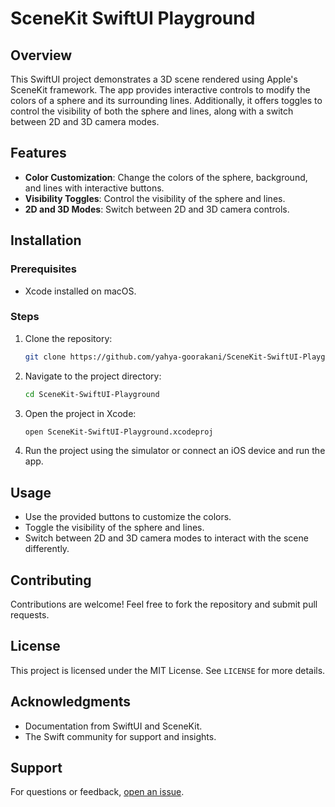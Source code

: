 # SceneKit SwiftUI Playground

## Overview

This SwiftUI project demonstrates a 3D scene rendered using Apple's SceneKit framework. The app provides interactive controls to modify the colors of a sphere and its surrounding lines. Additionally, it offers toggles to control the visibility of both the sphere and lines, along with a switch between 2D and 3D camera modes.

## Features

- **Color Customization**: Change the colors of the sphere, background, and lines with interactive buttons.
- **Visibility Toggles**: Control the visibility of the sphere and lines.
- **2D and 3D Modes**: Switch between 2D and 3D camera controls.

## Installation

### Prerequisites

- Xcode installed on macOS.

### Steps

1. Clone the repository:
    ```bash
    git clone https://github.com/yahya-goorakani/SceneKit-SwiftUI-Playground.git
    ```

2. Navigate to the project directory:
    ```bash
    cd SceneKit-SwiftUI-Playground
    ```

3. Open the project in Xcode:
    ```bash
    open SceneKit-SwiftUI-Playground.xcodeproj
    ```

4. Run the project using the simulator or connect an iOS device and run the app.

## Usage

- Use the provided buttons to customize the colors.
- Toggle the visibility of the sphere and lines.
- Switch between 2D and 3D camera modes to interact with the scene differently.

## Contributing

Contributions are welcome! Feel free to fork the repository and submit pull requests.

## License

This project is licensed under the MIT License. See `LICENSE` for more details.

## Acknowledgments

- Documentation from SwiftUI and SceneKit.
- The Swift community for support and insights.

## Support

For questions or feedback, [open an issue](https://github.com/yahya-goorakani/SceneKit-SwiftUI-Playground/issues).


